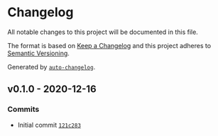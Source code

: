 # Changelog

All notable changes to this project will be documented in this file.

The format is based on [Keep a Changelog](https://keepachangelog.com/en/1.0.0/)
and this project adheres to [Semantic Versioning](https://semver.org/spec/v2.0.0.html).

Generated by [`auto-changelog`](https://github.com/CookPete/auto-changelog).

## v0.1.0 - 2020-12-16

### Commits

- Initial commit [`121c283`](https://github.com/martinholden-skillsoft/jsonata-transforms/commit/121c2834681db122963e555fa491ae960b911416)
